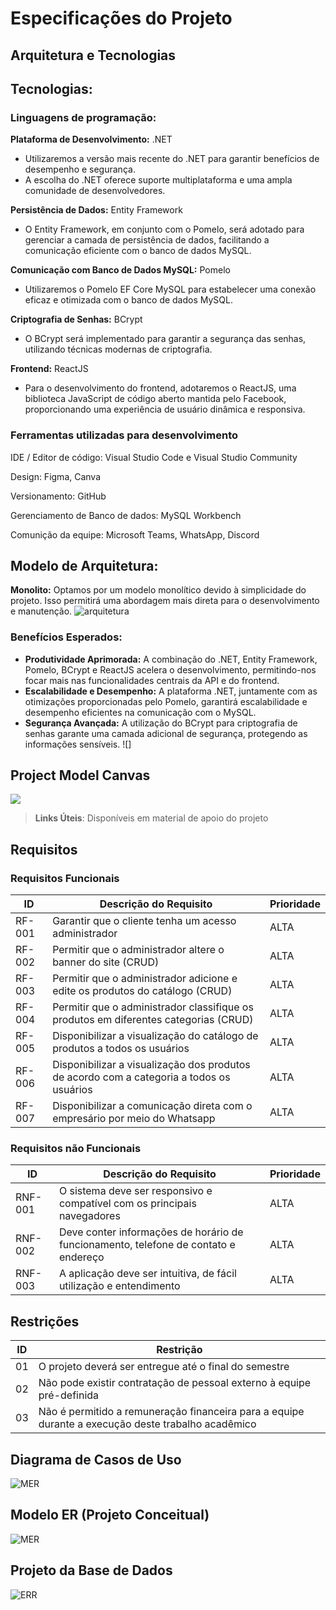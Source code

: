 # Especificações do Projeto

## Arquitetura e Tecnologias

## Tecnologias:

### Linguagens de programação:

**Plataforma de Desenvolvimento:** .NET

- Utilizaremos a versão mais recente do .NET para garantir benefícios de desempenho e segurança.
- A escolha do .NET oferece suporte multiplataforma e uma ampla comunidade de desenvolvedores.

**Persistência de Dados:** Entity Framework

- O Entity Framework, em conjunto com o Pomelo, será adotado para gerenciar a camada de persistência de dados, facilitando a comunicação eficiente com o banco de dados MySQL.

**Comunicação com Banco de Dados MySQL:** Pomelo

- Utilizaremos o Pomelo EF Core MySQL para estabelecer uma conexão eficaz e otimizada com o banco de dados MySQL.

**Criptografia de Senhas:** BCrypt

- O BCrypt será implementado para garantir a segurança das senhas, utilizando técnicas modernas de criptografia.

**Frontend:** ReactJS

- Para o desenvolvimento do frontend, adotaremos o ReactJS, uma biblioteca JavaScript de código aberto mantida pelo Facebook, proporcionando uma experiência de usuário dinâmica e responsiva.

### Ferramentas utilizadas para desenvolvimento

IDE / Editor de código: Visual Studio Code e Visual Studio Community

Design: Figma, Canva

Versionamento: GitHub

Gerenciamento de Banco de dados: MySQL Workbench

Comunição da equipe: Microsoft Teams, WhatsApp, Discord

## **Modelo de Arquitetura:**

**Monolito:** Optamos por um modelo monolítico devido à simplicidade do projeto. Isso permitirá uma abordagem mais direta para o desenvolvimento e manutenção.
![arquitetura](img/monolito.png)

### **Benefícios Esperados:**

- **Produtividade Aprimorada:** A combinação do .NET, Entity Framework, Pomelo, BCrypt e ReactJS acelera o desenvolvimento, permitindo-nos focar mais nas funcionalidades centrais da API e do frontend.
- **Escalabilidade e Desempenho:** A plataforma .NET, juntamente com as otimizações proporcionadas pelo Pomelo, garantirá escalabilidade e desempenho eficientes na comunicação com o MySQL.
- **Segurança Avançada:** A utilização do BCrypt para criptografia de senhas garante uma camada adicional de segurança, protegendo as informações sensíveis.
![]
## Project Model Canvas

[<img src="Imgs/PMC.png">]([https://link-to-your-URL/](https://github.com/ICEI-PUC-Minas-PMV-ADS/pmv-ads-2024-1-e5-proj-empext-t2-pmv-ads-2024-1-e5-proj-fermaloc-t2/blob/main/Imgs/PMC.png))

> **Links Úteis**:
> Disponíveis em material de apoio do projeto

## Requisitos

### Requisitos Funcionais

| ID     | Descrição do Requisito                  | Prioridade |
| ------ | --------------------------------------- | ---------- |
| RF-001 | Garantir que o cliente tenha um acesso administrador | ALTA       |
| RF-002 | Permitir que o administrador altere o banner do site (CRUD)  | ALTA      |
| RF-003 | Permitir que o administrador adicione e edite os produtos do catálogo (CRUD)  | ALTA      |
| RF-004 | Permitir que o administrador classifique os produtos em diferentes categorias (CRUD)  | ALTA      |
| RF-005 | Disponibilizar a visualização do catálogo de produtos a todos os usuários  | ALTA      |
| RF-006 | Disponibilizar a visualização dos produtos de acordo com a categoria a todos os usuários  | ALTA      |
| RF-007 | Disponibilizar a comunicação direta com o empresário por meio do Whatsapp  | ALTA     |

### Requisitos não Funcionais

| ID      | Descrição do Requisito                                                              | Prioridade |
| ------- | ----------------------------------------------------------------------------------- | ---------- |
| RNF-001 | O sistema deve ser responsivo e compatível com os principais navegadores            | ALTA       |
| RNF-002 | Deve conter informações de horário de funcionamento, telefone de contato e endereço | ALTA       |
| RNF-003 | A aplicação deve ser intuitiva, de fácil utilização e entendimento                  | ALTA       |

## Restrições

| ID  | Restrição                                                                                          |
| --- | -------------------------------------------------------------------------------------------------- |
| 01  | O projeto deverá ser entregue até o final do semestre                                              |
| 02  | Não pode existir contratação de pessoal externo à equipe pré-definida                              |
| 03  | Não é permitido a remuneração financeira para a equipe durante a execução deste trabalho acadêmico |

## Diagrama de Casos de Uso

![MER](img/caso-de-uso.png)

## Modelo ER (Projeto Conceitual)

![MER](img/mer.png)

## Projeto da Base de Dados

![ERR](img/eer.png)
